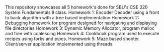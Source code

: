 This repository showcases all 5 homework's done for SBU's CSE 320 System Fundamentals II class. 
Homework 1: Encoder Decoder using a front to back algorithm with a tree based implementation
Homework 2: Debugging homework for program designed for navigating and displaying file directories
Homework 3: Dynamic Memory Allocator, program malloc and free with coalescing
Homework 4: Cookbook program used to execute recipes using forks and pipes.
Homework 5: Maze based shooter. Client/server application implemented using threads